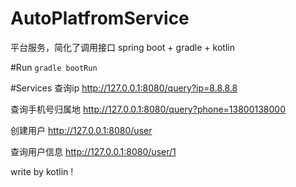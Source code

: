 # AutoPlatfromService
平台服务，简化了调用接口
spring boot + gradle + kotlin

#Run
`gradle bootRun`

#Services
查询ip
http://127.0.0.1:8080/query?ip=8.8.8.8

查询手机号归属地
http://127.0.0.1:8080/query?phone=13800138000

创建用户
http://127.0.0.1:8080/user

查询用户信息
http://127.0.0.1:8080/user/1

write by kotlin !
